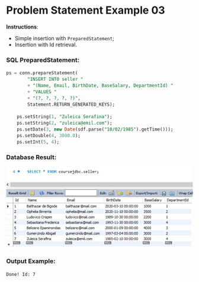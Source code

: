 # Problem Statement Example 03

**Instructions**: 
- Simple insertion with `PreparedStatement`;
- Insertion with Id retrieval.

### SQL PreparedStatement:

```sql
ps = conn.prepareStatement(
		"INSERT INTO seller "
		+ "(Name, Email, BirthDate, BaseSalary, DepartmentId) "
		+ "VALUES " 
		+ "(?, ?, ?, ?, ?)", 
		Statement.RETURN_GENERATED_KEYS);
			
	ps.setString(1, "Zuleica Serafina");
	ps.setString(2, "zuleica@emil.com");
	ps.setDate(3, new Date(sdf.parse("10/02/1985").getTime()));
	ps.setDouble(4, 3000.0);
	ps.setInt(5, 4);
```

### Database Result:
![Database Result](https://github.com/souzafcharles/Complete-Java-Object-Oriented-Programming-and-Projects/blob/main/Section_Q17_Database_Access_with_JDBC/ProblemStatementExample03/database-result.png)

### Output Example:
```txt
Done! Id: 7
```